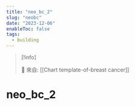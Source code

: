 ```yaml
---
title: "neo_bc_2"
slug: "neobc"
date: "2023-12-06"
enableToc: false
tags:
  - building
---
```


> [!info]
>
> 🌱 來自: [[Chart template-of-breast cancer]]

# neo_bc_2



